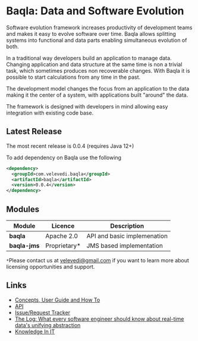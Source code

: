 # Baqla: Data and Software Evolution

Software evolution framework increases productivity of development teams and makes it easy to evolve software over time.
Baqla allows splitting systems into functional and data parts enabling simultaneous evolution of both.

In a traditional way developers build an application to manage data. Changing application and data structure at the same time is non a trivial task, which sometimes produces non recoverable changes. With Baqla it is possible to start calculations from any time in the past.

The development model changes the focus from an application to the data making it the center of a system, with applications built "around" the data.

The framework is designed with developers in mind allowing easy integration with existing code base.

## Latest Release

The most recent release is 0.0.4 (requires Java 12+)

To add dependency on Baqla use the following
```xml
<dependency>
  <groupId>com.velevedi.baqla</groupId>
  <artifactId>baqla</artifactId>
  <version>0.0.4</version>
</dependency>
```


## Modules

| Module | Licence | Description |
|--------|---------|-------------|
|__baqla__|Apache 2.0|API and basic implemenation|
|__baqla-jms__|Proprietary*|JMS based implementation|

`*`Please contact us at velevedi@gmail.com if you want to learn more about licensing opportunities and support.

## Links

- [Concepts, User Guide and How To](https://github.com/velevedi/baqla/wiki)
- [API](http://velevedi.com/baqla/0.0.4/apidocs/) 
- [Issue/Request Tracker](https://github.com/velevedi/baqla/issues)
- [The Log: What every software engineer should know about real-time data's unifying abstraction](https://engineering.linkedin.com/distributed-systems/log-what-every-software-engineer-should-know-about-real-time-datas-unifying)
- [Knowledge In IT](http://velevedi.blogspot.co.uk/2016/11/knowledge-in-it.html)

